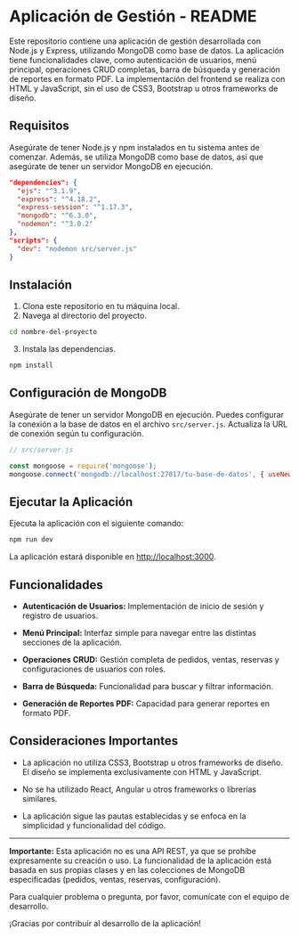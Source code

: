 # Aplicación de Gestión - README

Este repositorio contiene una aplicación de gestión desarrollada con Node.js y Express, utilizando MongoDB como base de datos. La aplicación tiene funcionalidades clave, como autenticación de usuarios, menú principal, operaciones CRUD completas, barra de búsqueda y generación de reportes en formato PDF. La implementación del frontend se realiza con HTML y JavaScript, sin el uso de CSS3, Bootstrap u otros frameworks de diseño.

## Requisitos

Asegúrate de tener Node.js y npm instalados en tu sistema antes de comenzar. Además, se utiliza MongoDB como base de datos, así que asegúrate de tener un servidor MongoDB en ejecución.

```json
"dependencies": {
  "ejs": "^3.1.9",
  "express": "^4.18.2",
  "express-session": "^1.17.3",
  "mongodb": "^6.3.0",
  "nodemon": "^3.0.2"
},
"scripts": {
  "dev": "nodemon src/server.js"
}
```

## Instalación

1. Clona este repositorio en tu máquina local.
2. Navega al directorio del proyecto.

```bash
cd nombre-del-proyecto
```

3. Instala las dependencias.

```bash
npm install
```

## Configuración de MongoDB

Asegúrate de tener un servidor MongoDB en ejecución. Puedes configurar la conexión a la base de datos en el archivo `src/server.js`. Actualiza la URL de conexión según tu configuración.

```javascript
// src/server.js

const mongoose = require('mongoose');
mongoose.connect('mongodb://localhost:27017/tu-base-de-datos', { useNewUrlParser: true, useUnifiedTopology: true });
```

## Ejecutar la Aplicación

Ejecuta la aplicación con el siguiente comando:

```bash
npm run dev
```

La aplicación estará disponible en [http://localhost:3000](http://localhost:3000).

## Funcionalidades

- **Autenticación de Usuarios:** Implementación de inicio de sesión y registro de usuarios.

- **Menú Principal:** Interfaz simple para navegar entre las distintas secciones de la aplicación.

- **Operaciones CRUD:** Gestión completa de pedidos, ventas, reservas y configuraciones de usuarios con roles.

- **Barra de Búsqueda:** Funcionalidad para buscar y filtrar información.

- **Generación de Reportes PDF:** Capacidad para generar reportes en formato PDF.

## Consideraciones Importantes

- La aplicación no utiliza CSS3, Bootstrap u otros frameworks de diseño. El diseño se implementa exclusivamente con HTML y JavaScript.

- No se ha utilizado React, Angular u otros frameworks o librerías similares.

- La aplicación sigue las pautas establecidas y se enfoca en la simplicidad y funcionalidad del código.

---

**Importante:** Esta aplicación no es una API REST, ya que se prohíbe expresamente su creación o uso. La funcionalidad de la aplicación está basada en sus propias clases y en las colecciones de MongoDB especificadas (pedidos, ventas, reservas, configuración).

Para cualquier problema o pregunta, por favor, comunícate con el equipo de desarrollo.

¡Gracias por contribuir al desarrollo de la aplicación!
